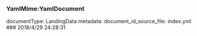 ### YamlMime:YamlDocument
documentType: LandingData
metadata:
    document_id_source_file: index.yml
    ### 2018/4/29 24:28:31
